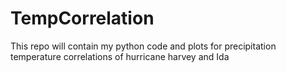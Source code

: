 # TempCorrelation
This repo will contain my python code and plots for precipitation temperature correlations of hurricane harvey and Ida
